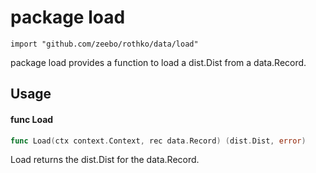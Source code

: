 # package load

`import "github.com/zeebo/rothko/data/load"`

package load provides a function to load a dist.Dist from a data.Record.

## Usage

#### func  Load

```go
func Load(ctx context.Context, rec data.Record) (dist.Dist, error)
```
Load returns the dist.Dist for the data.Record.
